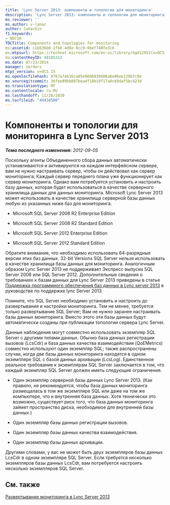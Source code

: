 ```yaml
---
title: 'Lync Server 2013: компоненты и топологии для мониторинга'
description: 'Lync Server 2013: компоненты и топологии для мониторинга.'
ms.reviewer: ''
ms.author: v-lanac
author: lanachin
f1.keywords:
- NOCSH
TOCTitle: Components and topologies for monitoring
ms:assetid: c1bb36b0-1fb8-4d8e-9cc9-9bef740fe3c6
ms:mtpsurl: https://technet.microsoft.com/en-us/library/Gg412952(v=OCS.15)
ms:contentKeyID: 48185313
ms.date: 07/23/2014
manager: serdars
mtps_version: v=OCS.15
ms.openlocfilehash: 8767a7eb16ca85e9606838606a6e86ee1296fc0e
ms.sourcegitcommit: 36fee89bb887bea4f18b19f17a8c69daf5bc423d
ms.translationtype: MT
ms.contentlocale: ru-RU
ms.lasthandoff: 11/26/2020
ms.locfileid: "49434580"
---
```

# <a name="components-and-topologies-for-monitoring-in-lync-server-2013"></a>Компоненты и топологии для мониторинга в Lync Server 2013

<div data-xmlns="http://www.w3.org/1999/xhtml">

<div class="topic" data-xmlns="http://www.w3.org/1999/xhtml" data-msxsl="urn:schemas-microsoft-com:xslt" data-cs="https://msdn.microsoft.com/">

<div data-asp="https://msdn2.microsoft.com/asp">



</div>

<div id="mainSection">

<div id="mainBody">

<span> </span>

_**Тема последнего изменения:** 2012-09-05_

Поскольку агенты Объединенного сбора данных автоматически устанавливаются и активируются на каждом интерфейсном сервере, вам не нужно настраивать сервер, чтобы он действовал как сервер мониторинга; Каждый сервер переднего плана уже функционирует как сервер мониторинга. Однако вам потребуется установить и настроить базу данных, которая будет использоваться в качестве серверного хранилища данных для данных мониторинга. Microsoft Lync Server 2013 может использовать в качестве хранилища серверной базы данных любую из указанных ниже баз для мониторинга.

  - Microsoft SQL Server 2008 R2 Enterprise Edition

  - Microsoft SQL Server 2008 R2 Standard Edition

  - Microsoft SQL Server 2012 Enterprise Edition

  - Microsoft SQL Server 2012 Standard Edition

Обратите внимание, что необходимо использовать 64-разрядные версии этих баз данных. 32-bit Versions SQL Server нельзя использовать в качестве хранилища базы данных для мониторинга. Аналогичным образом Lync Server 2013 не поддерживает Экспресс выпуски SQL Server 2008 или SQL Server 2012. Дополнительные сведения о требованиях к базам данных для Lync Server 2013 приведены в статье [Поддержка программного обеспечения баз данных в Lync server 2013](lync-server-2013-database-software-support.md) в руководстве по поддержке lync Server 2013.

Помните, что SQL Server необходимо установить и настроить до развертывания и настройки мониторинга. Тем не менее, требуется только развертывание SQL Server; Вам не нужно заранее настраивать базы данных мониторинга. Вместо этого эти базы данных будут автоматически созданы при публикации топологии сервера Lync Server.

Данные наблюдения могут совместно использовать экземпляр SQL Server с другими типами данных. Обычно база данных регистрации вызовов (LcsCdr) и база данных качества взаимодействия (QoEMetrics) совместно используют один экземпляр SQL; также распространены случаи, когда две базы данных мониторинга находятся в одном экземпляре SQL с базой данных архивации (LcsLog). Единственное реальное требование к экземплярам SQL Server заключается в том, что каждый экземпляр SQL Server должен иметь следующие ограничения.

  - Один экземпляр серверной базы данных Lync Server 2013. (Как правило, не рекомендуется, чтобы база данных мониторинга размещалась в том же экземпляре SQL или даже на том же компьютере, что и внутренняя база данных. Хотя технически это возможно, существует риск того, что база данных мониторинга займет пространство диска, необходимое для внутренней базы данных.)

  - Один экземпляр базы данных регистрации вызовов.

  - Один экземпляр базы данных качества взаимодействия.

  - Один экземпляр базы данных архивации.

Другими словами, у вас не может быть двух экземпляров базы данных LcsCdr в одном экземпляре SQL Server. Если требуется несколько экземпляров базы данных LcsCdr, вам потребуется настроить несколько экземпляров SQL Server.

<div>

## <a name="see-also"></a>См. также


[Развертывание мониторинга в Lync Server 2013](lync-server-2013-deploying-monitoring.md)  
  

</div>

</div>

<span> </span>

</div>

</div>

</div>

